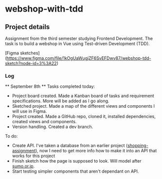# webshop-with-tdd

## Project details
Assignment from the third semester studying Frontend Development. The task is to build a webshop in Vue using Test-driven Development (TDD). 

[Figma sketches] (https://www.figma.com/file/1kOgUaWugjZF6SvEFDwv87/webshop-tdd-sketch?node-id=3%3A22)

### Log

** September 8th **
Tasks completed today:
- Project board created. Made a Kanban board of tasks and requirement specifications. More will be added as I go along.
- Sketched project. Made a map of the different views and components I will use in Figma. 
- Project created. Made a GitHub repo, cloned it, installed dependencies, created views and components.
- Version handling. Created a dev branch.

To do:
- Create API. I've taken a database from an earlier project ([shopping-assignment](https://github.com/Vicachu42/shopping-assignment)), now I need to get more info how to make it into an API that works for this project
- Finish sketch how the page is supposed to look. Will model after [sumo.or.jp](https://www.sumo.or.jp/En/).
- Start testing simpler components that aren't dependant on API.